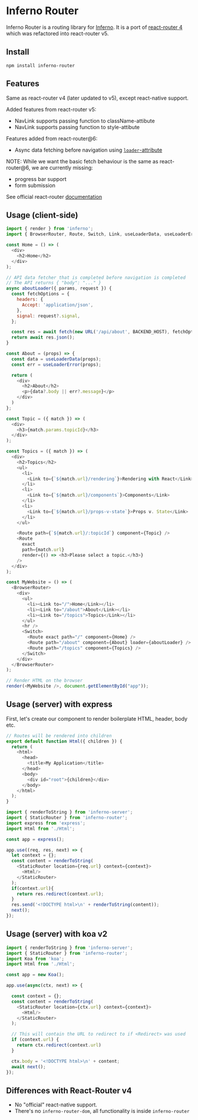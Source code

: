 # Inferno Router

Inferno Router is a routing library for [Inferno](https://github.com/infernojs/inferno). It is a port of [react-router 4](https://v5.reactrouter.com/web/guides/quick-start) which was refactored into react-router v5.

## Install

```
npm install inferno-router
```

## Features

Same as react-router v4 (later updated to v5), except react-native support.

Added features from react-router v5:
- NavLink supports passing function to className-attibute
- NavLink supports passing function to style-attibute

Features added from react-router@6:
- Async data fetching before navigation using [`loader`-attribute](https://reactrouter.com/en/main/route/loader)

NOTE: While we want the basic fetch behaviour is the same as react-router@6, we are currently missing:
- progress bar support
- form submission

See official react-router [documentation](https://v5.reactrouter.com/web/guides/philosophy)


## Usage (client-side)

```js
import { render } from 'inferno';
import { BrowserRouter, Route, Switch, Link, useLoaderData, useLoaderError } from 'inferno-router';

const Home = () => (
  <div>
    <h2>Home</h2>
  </div>
);

// API data fetcher that is completed before navigation is completed
// The API returns { "body": "..." }
async aboutLoader({ params, request }) {
  const fetchOptions = {
    headers: {
      Accept: 'application/json',
    },
    signal: request?.signal,
  };

  const res = await fetch(new URL('/api/about', BACKEND_HOST), fetchOptions);
  return await res.json();
}

const About = (props) => {
  const data = useLoaderData(props);
  const err = useLoaderError(props);

  return (
    <div>
      <h2>About</h2>
      <p>{data?.body || err?.message}</p>
    </div>
  )
};

const Topic = ({ match }) => (
  <div>
    <h3>{match.params.topicId}</h3>
  </div>
);

const Topics = ({ match }) => (
  <div>
    <h2>Topics</h2>
    <ul>
      <li>
        <Link to={`${match.url}/rendering`}>Rendering with React</Link>
      </li>
      <li>
        <Link to={`${match.url}/components`}>Components</Link>
      </li>
      <li>
        <Link to={`${match.url}/props-v-state`}>Props v. State</Link>
      </li>
    </ul>

    <Route path={`${match.url}/:topicId`} component={Topic} />
    <Route
      exact
      path={match.url}
      render={() => <h3>Please select a topic.</h3>}
    />
  </div>
);

const MyWebsite = () => (
  <BrowserRouter>
    <div>
      <ul>
        <li><Link to="/">Home</Link></li>
        <li><Link to="/about">About</Link></li>
        <li><Link to="/topics">Topics</Link></li>
      </ul>
      <hr />
      <Switch>
        <Route exact path="/" component={Home} />
        <Route path="/about" component={About} loader={aboutLoader} />
        <Route path="/topics" component={Topics} />
      </Switch>
    </div>
  </BrowserRouter>
);

// Render HTML on the browser
render(<MyWebsite />, document.getElementById("app"));

```


## Usage (server) with express

First, let's create our component to render boilerplate HTML, header, body etc.

```js
// Routes will be rendered into children
export default function Html({ children }) {
  return (
    <html>
      <head>
        <title>My Application</title>
      </head>
      <body>
        <div id="root">{children}</div>
      </body>
    </html>
  );
}
```

```js
import { renderToString } from 'inferno-server';
import { StaticRouter } from 'inferno-router';
import express from 'express';
import Html from './Html';

const app = express();

app.use((req, res, next) => {
  let context = {};
  const content = renderToString(
    <StaticRouter location={req.url} context={context}>
      <Html/>
    </StaticRouter>
  );
  if(context.url){
    return res.redirect(context.url);
  }
  res.send('<!DOCTYPE html>\n' + renderToString(content));
  next();
});
```

## Usage (server) with koa v2

```js
import { renderToString } from 'inferno-server';
import { StaticRouter } from 'inferno-router';
import Koa from 'koa';
import Html from './Html';

const app = new Koa();

app.use(async(ctx, next) => {

  const context = {};
  const content = renderToString(
    <StaticRouter location={ctx.url} context={context}>
      <Html/>
    </StaticRouter>
  );

  // This will contain the URL to redirect to if <Redirect> was used
  if (context.url) {
    return ctx.redirect(context.url)
  }

  ctx.body = '<!DOCTYPE html>\n' + content;
  await next();
});
```


## Differences with React-Router v4

* No "official" react-native support.
* There's no `inferno-router-dom`, all functionality is inside `inferno-router`
